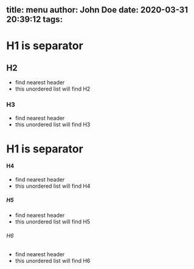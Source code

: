 title: menu
author: John Doe
date: 2020-03-31 20:39:12
tags:
---
# H1 is separator

## H2

- find nearest header
- this unordered list will find H2

### H3

- find nearest header
- this unordered list will find H3

# H1 is separator

#### H4

- find nearest header
- this unordered list will find H4

##### H5

- find nearest header
- this unordered list will find H5

###### H6

- find nearest header
- this unordered list will find H6
